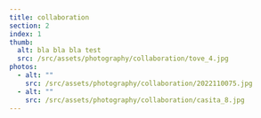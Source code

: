 ```yaml
---
title: collaboration
section: 2
index: 1
thumb:
  alt: bla bla bla test
  src: /src/assets/photography/collaboration/tove_4.jpg
photos:
  - alt: ""
    src: /src/assets/photography/collaboration/2022110075.jpg
  - alt: ""
    src: /src/assets/photography/collaboration/casita_8.jpg
---
```


